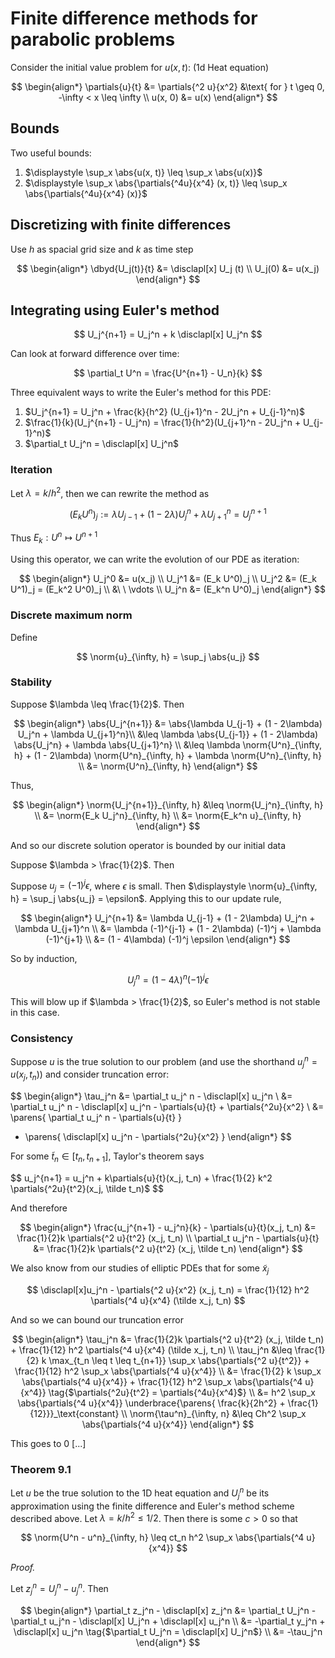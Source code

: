 # Finite difference methods for parabolic problems

$$
\newcommand{\x}{\mathbf x}
\newcommand{\y}{\mathbf y}
\newcommand{\f}{\mathbf f}
\newcommand{\j}{\mathbf j}
\newcommand{\n}{\mathbf n}
\newcommand{\v}{\mathbf v}
\newcommand{\U}{\mathbf U}
\newcommand{\abs}[1]{\left\lvert #1 \right\rvert}
\newcommand{\norm}[1]{\big\lVert #1 \big\rVert}
\newcommand{\parens}[1]{\left( #1 \right)}
\newcommand{\brackets}[1]{\left[ #1 \right]}
\newcommand{\angles}[1]{\left\langle #1 \right\rangle}
\newcommand{\curlies}[1]{\left\lbrace #1 \right\rbrace}
\newcommand{\inv}[1]{#1^{-1}}
\newcommand{\d}{\, \text{d}}
\newcommand{\dbyd}[2]{\frac{\d #1}{\d #2}}
\newcommand{\partials}[2]{\frac{\partial #1}{\partial #2}}
\newcommand{\BigO}{\mathcal O}
\newcommand{\disclapl}[1][]{\partial_{#1} \overline \partial_{#1}}
$$

Consider the initial value problem for $u(x, t)$: (1d Heat equation)

$$
\begin{align*}
\partials{u}{t} &= \partials{^2 u}{x^2} &\text{ for } t \geq 0, -\infty < x \leq \infty \\
u(x, 0) &= u(x)
\end{align*}
$$

## Bounds

Two useful bounds:

1. $\displaystyle \sup_x \abs{u(x, t)} \leq \sup_x \abs{u(x)}$
2. $\displaystyle \sup_x \abs{\partials{^4u}{x^4} (x, t)} \leq \sup_x \abs{\partials{^4u}{x^4} (x)}$

## Discretizing with finite differences

Use $h$ as spacial grid size and $k$ as time step

$$
\begin{align*}
\dbyd{U_j(t)}{t} &= \disclapl[x] U_j (t) \\
U_j(0) &= u(x_j)
\end{align*}
$$

## Integrating using Euler's method

$$
U_j^{n+1} = U_j^n + k \disclapl[x] U_j^n
$$

Can look at forward difference over time:

$$
\partial_t U^n = \frac{U^{n+1} - U_n}{k}
$$

Three equivalent ways to write the Euler's method for this PDE:

1. $U_j^{n+1} = U_j^n + \frac{k}{h^2} (U_{j+1}^n - 2U_j^n + U_{j-1}^n)$
2. $\frac{1}{k}(U_j^{n+1} - U_j^n) = \frac{1}{h^2}(U_{j+1}^n - 2U_j^n + U_{j-1}^n)$
3. $\partial_t U_j^n = \disclapl[x] U_j^n$

### Iteration

Let $\lambda = k/h^2$, then we can rewrite the method as

$$
(E_k U^n)_j := \lambda U_{j-1} + (1 - 2\lambda) U_j^n + \lambda U_{j+1}^n = U_j^{n+1}
$$

Thus $E_k: U^n \mapsto U^{n+1}$

Using this operator, we can write the evolution of our PDE as iteration:

$$
\begin{align*}
U_j^0 &= u(x_j) \\
U_j^1 &= (E_k U^0)_j \\
U_j^2 &= (E_k U^1)_j = (E_k^2 U^0)_j \\
&\ \  \vdots \\
U_j^n &= (E_k^n U^0)_j
\end{align*}
$$

### Discrete maximum norm

Define

$$
\norm{u}_{\infty, h} = \sup_j \abs{u_j}
$$

### Stability

Suppose $\lambda \leq \frac{1}{2}$. Then

$$
\begin{align*}
\abs{U_j^{n+1}} &= \abs{\lambda U_{j-1} + (1 - 2\lambda) U_j^n + \lambda U_{j+1}^n}\\
&\leq \lambda \abs{U_{j-1}} + (1 - 2\lambda) \abs{U_j^n} + \lambda \abs{U_{j+1}^n} \\
&\leq \lambda \norm{U^n}_{\infty, h} + (1 - 2\lambda) \norm{U^n}_{\infty, h} + \lambda \norm{U^n}_{\infty, h} \\
&= \norm{U^n}_{\infty, h}
\end{align*}
$$

Thus,

$$
\begin{align*}
\norm{U_j^{n+1}}_{\infty, h} &\leq \norm{U_j^n}_{\infty, h} \\
&= \norm{E_k U_j^n}_{\infty, h} \\
&= \norm{E_k^n u}_{\infty, h}
\end{align*}
$$

And so our discrete solution operator is bounded by our initial data

Suppose $\lambda > \frac{1}{2}$. Then

Suppose $u_j = (-1)^j \epsilon$, where $\epsilon$ is small. Then $\displaystyle \norm{u}_{\infty, h} = \sup_j \abs{u_j} = \epsilon$. Applying this to our update rule,

$$
\begin{align*}
U_j^{n+1} &= \lambda U_{j-1} + (1 - 2\lambda) U_j^n + \lambda U_{j+1}^n \\
&= \lambda (-1)^{j-1} + (1 - 2\lambda) (-1)^j + \lambda (-1)^{j+1} \\
&= (1 - 4\lambda) (-1)^j \epsilon
\end{align*}
$$

So by induction,

$$
U_j^n = (1-4\lambda)^n (-1)^j \epsilon
$$

This will blow up if $\lambda > \frac{1}{2}$, so Euler's method is not stable in this case.

### Consistency

Suppose $u$ is the true solution to our problem (and use the shorthand $u_j^n = u(x_j, t_n)$) and consider truncation error:

$$
\begin{align*}
\tau_j^n &= \partial_t u_j^ n - \disclapl[x] u_j^n \\
&= \partial_t u_j^ n - \disclapl[x] u_j^n - \partials{u}{t} + \partials{^2u}{x^2} \\
&= \parens{ \partial_t u_j^ n - \partials{u}{t} }
- \parens{ \disclapl[x] u_j^n - \partials{^2u}{x^2} }
\end{align*}
$$

For some $\tilde t_n \in [t_n, t_{n+1}]$, Taylor's theorem says

$$
u_j^{n+1} = u_j^n + k\partials{u}{t}(x_j, t_n) + \frac{1}{2} k^2 \partials{^2u}{t^2}(x_j, \tilde t_n)$
$$

And therefore

$$
\begin{align*}
\frac{u_j^{n+1} - u_j^n}{k} - \partials{u}{t}(x_j, t_n) &= \frac{1}{2}k \partials{^2 u}{t^2} (x_j, t_n) \\
\partial_t u_j^n - \partials{u}{t} &= \frac{1}{2}k \partials{^2 u}{t^2} (x_j, \tilde t_n)
\end{align*}
$$

We also know from our studies of elliptic PDEs that for some $\tilde x_j$

$$
\disclapl[x]u_j^n - \partials{^2 u}{x^2} (x_j, t_n) = \frac{1}{12} h^2 \partials{^4 u}{x^4} (\tilde x_j, t_n)
$$

And so we can bound our truncation error

$$
\begin{align*}
\tau_j^n &= \frac{1}{2}k \partials{^2 u}{t^2} (x_j, \tilde t_n) + \frac{1}{12} h^2 \partials{^4 u}{x^4} (\tilde x_j, t_n) \\
\tau_j^n &\leq \frac{1}{2} k \max_{t_n \leq t \leq t_{n+1}} \sup_x \abs{\partials{^2 u}{t^2}} + \frac{1}{12} h^2 \sup_x \abs{\partials{^4 u}{x^4}} \\
&= \frac{1}{2} k \sup_x \abs{\partials{^4 u}{x^4}} + \frac{1}{12} h^2 \sup_x \abs{\partials{^4 u}{x^4}} \tag{$\partials{^2u}{t^2} = \partials{^4u}{x^4}$} \\
&= h^2 \sup_x \abs{\partials{^4 u}{x^4}} \underbrace{\parens{ \frac{k}{2h^2} + \frac{1}{12}}}_\text{constant} \\
\norm{\tau^n}_{\infty, n} &\leq Ch^2 \sup_x \abs{\partials{^4 u}{x^4}}
\end{align*}
$$

This goes to 0 [...]

### Theorem 9.1

Let $u$ be the true solution to the 1D heat equation and $U_j^n$ be its approximation using the finite difference and Euler's method scheme described above. Let $\lambda = k/h^2 \leq 1/2$. Then there is some $c > 0$ so that

$$
\norm{U^n - u^n}_{\infty, h} \leq ct_n h^2 \sup_x \abs{\partials{^4 u}{x^4}}
$$

*Proof.*

Let $z_j^n = U_j^n - u_j^n$. Then

$$
\begin{align*}
\partial_t z_j^n - \disclapl[x] z_j^n &= \partial_t U_j^n - \partial_t u_j^n - \disclapl[x] U_j^n + \disclapl[x] u_j^n \\
&= -\partial_t y_j^n + \disclapl[x] u_j^n \tag{$\partial_t U_j^n = \disclapl[x] U_j^n$} \\
&= -\tau_j^n
\end{align*}
$$
